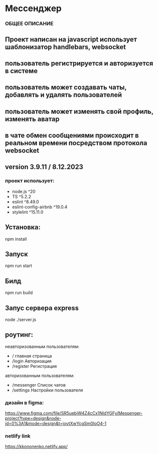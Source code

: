 # Мессенджер

### ОБЩЕЕ ОПИСАНИЕ
## Проект написан на javascript использует шаблонизатор handlebars, websocket
## пользователь регистрируется и авторизуется в системе
## пользователь может создавать чаты, добавлять и удалять пользователей
## пользователь может изменять свой профиль, изменять аватар
## в чате обмен сообщениями происходит в реальном времени посредством протокола websocket

## version 3.9.11 / 8.12.2023

### проект использует:
 - node.js ^20
 - TS ^5.2.2
 - eslint ^8.49.0
 - eslint-config-airbnb ^19.0.4
 - stylelint ^15.11.0

## Установка:
npm install

## Запуск
npm run start

## Билд
npm run build

## Запус сервера express
node ./server.js

## роутинг:
неавторизованным пользователям:
- /     главная страница
- /login Авторизация
- /register Регистрация

авторизованным пользователям:
- /messenger Список чатов
- /settings Настройки пользователя


### дизайн в figma:
https://www.figma.com/file/SR5uebjW4Z4cCx1NIdYGFy/Messenger-project?type=design&node-id=0%3A1&mode=design&t=jovtXwYcgSm0loO4-1

### netlify link
https://kkononenko.netlify.app/
